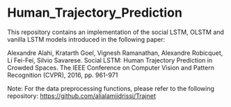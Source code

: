 # Human_Trajectory_Prediction

This repository contains an implementation of the social LSTM, OLSTM and vanilla LSTM models introduced in the following paper:

Alexandre Alahi, Kratarth Goel, Vignesh Ramanathan, Alexandre Robicquet, Li Fei-Fei, Silvio Savarese. Social LSTM: Human Trajectory Prediction in Crowded Spaces. The IEEE Conference on Computer Vision and Pattern Recognition (CVPR), 2016, pp. 961-971

Note: For the data preprocessing functions, please refer to the following repository: https://github.com/alialamiidrissi/Trajnet
